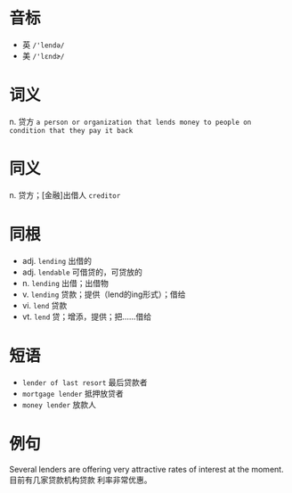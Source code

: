 # 音标

- 英 `/'lendə/`
- 美 `/'lɛndɚ/`

# 词义

n. 贷方
`a person or organization that lends money to people on condition that they pay it back`

# 同义

n. 贷方；[金融]出借人
`creditor`

# 同根

- adj. `lending` 出借的
- adj. `lendable` 可借贷的，可贷放的
- n. `lending` 出借；出借物
- v. `lending` 贷款；提供（lend的ing形式）；借给
- vi. `lend` 贷款
- vt. `lend` 贷；增添，提供；把……借给

# 短语

- `lender of last resort` 最后贷款者
- `mortgage lender` 抵押放贷者
- `money lender` 放款人

# 例句

Several lenders are offering very attractive rates of interest at the moment.
目前有几家贷款机构贷款 利率非常优惠。


